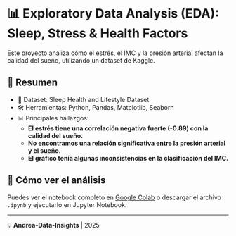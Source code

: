 # 📊 Exploratory Data Analysis (EDA): Sleep, Stress & Health Factors  

Este proyecto analiza cómo el estrés, el IMC y la presión arterial afectan la calidad del sueño, utilizando un dataset de Kaggle.  

## 📌 Resumen  
- 📂 Dataset: Sleep Health and Lifestyle Dataset  
- 🛠️ Herramientas: Python, Pandas, Matplotlib, Seaborn  
- 📊 Principales hallazgos:  
   - **El estrés tiene una correlación negativa fuerte (-0.89) con la calidad del sueño.**  
   - **No encontramos una relación significativa entre la presión arterial y el sueño.**  
   - **El gráfico tenía algunas inconsistencias en la clasificación del IMC.**  

## 📂 Cómo ver el análisis  
Puedes ver el notebook completo en [Google Colab]((https://colab.research.google.com/drive/1ADJfFBfzlSZxJLlPl92fxp6P1oZFm5Qq)) o descargar el archivo `.ipynb` y ejecutarlo en Jupyter Notebook.

---
💡 **Andrea-Data-Insights** | 2025
